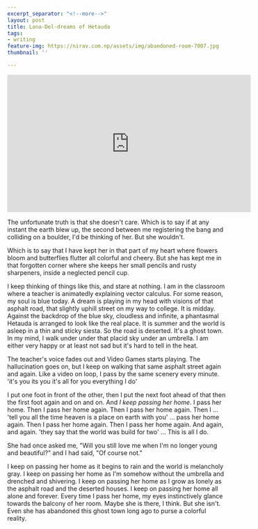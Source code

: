 ```yaml
---
excerpt_separator: "<!--more-->"
layout: post
title: Lana-Del-dreams of Hetauda
tags:
- writing
feature-img: https://nirav.com.np/assets/img/abandoned-room-7007.jpg
thumbnail: ''

---
```

<iframe width="560" height="315" src="https://www.youtube-nocookie.com/embed/cE6wxDqdOV0" frameborder="0" allow="accelerometer; autoplay; encrypted-media; gyroscope; picture-in-picture" allowfullscreen></iframe>

The unfortunate truth is that she doesn't care. Which is to say if at any instant the earth blew up, the second between me registering the bang and colliding on a boulder, I'd be thinking of her. But she wouldn't.

Which is to say that I have kept her in that part of my heart where flowers bloom and butterflies flutter all colorful and cheery. But she has kept me in that forgotten corner where she keeps her small pencils and rusty sharpeners, inside a neglected pencil cup.

I keep thinking of things like this, and stare at nothing. I am in the classroom where a teacher is animatedly explaining vector calculus. For some reason, my soul is blue today. A dream is playing in my head with visions of that asphalt road, that slightly uphill street on my way to college. It is midday. Against the backdrop of the blue sky, cloudless and infinite, a phantasmal Hetauda is arranged to look like the real place. It is summer and the world is asleep in a thin and sticky siesta. So the road is deserted. It's a ghost town. In my mind, I walk under under that placid sky under an umbrella. I am either very happy or at least not sad but it's hard to tell in the heat.

The teacher's voice fades out and Video Games starts playing. The hallucination goes on, but I keep on walking that same asphalt street again and again. Like a video on loop, I pass by the same scenery every minute. 'it's you its you it's all for you everything I do'

I put one foot in front of the other, then I put the next foot ahead of that then the first foot again and on and on. And _I keep passing her home_. I pass her home. Then I pass her home again. Then I pass her home again. Then I ... 'tell you all the time heaven is a place on earth with you' ... pass her home again. Then I pass her home again. Then I pass her home again. And again, and again. 'they say that the world was build for two' ... This is all I do.

She had once asked me, "Will you still love me when I'm no longer young and beautiful?" and I had said, "Of course not." 

I keep on passing her home as it begins to rain and the world is melancholy gray. I keep on passing her home as I'm somehow without the umbrella and drenched and shivering. I keep on passing her home as I grow as lonely as the asphalt road and the deserted houses. I keep on passing her home all alone and forever. Every time I pass her home, my eyes instinctively glance towards the balcony of her room. Maybe she is there, I think. But she isn't. Even she has abandoned this ghost town long ago to purse a colorful reality.